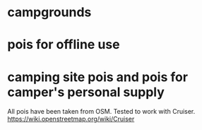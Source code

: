 # campgrounds
# pois for offline use
# camping site pois and pois for camper's personal supply

All pois have been taken from OSM.
Tested to work with Cruiser.
https://wiki.openstreetmap.org/wiki/Cruiser
